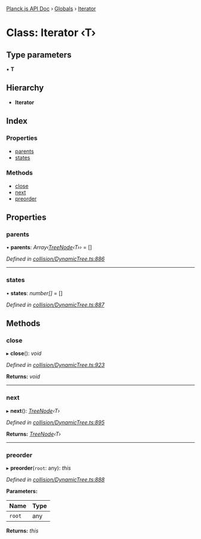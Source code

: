 [Planck.js API Doc](../README.md) › [Globals](../globals.md) › [Iterator](iterator.md)

# Class: Iterator ‹**T**›

## Type parameters

▪ **T**

## Hierarchy

* **Iterator**

## Index

### Properties

* [parents](iterator.md#parents)
* [states](iterator.md#states)

### Methods

* [close](iterator.md#close)
* [next](iterator.md#next)
* [preorder](iterator.md#preorder)

## Properties

###  parents

• **parents**: *Array‹[TreeNode](treenode.md)‹T››* = []

*Defined in [collision/DynamicTree.ts:886](https://github.com/shakiba/planck.js/blob/8127f05/src/collision/DynamicTree.ts#L886)*

___

###  states

• **states**: *number[]* = []

*Defined in [collision/DynamicTree.ts:887](https://github.com/shakiba/planck.js/blob/8127f05/src/collision/DynamicTree.ts#L887)*

## Methods

###  close

▸ **close**(): *void*

*Defined in [collision/DynamicTree.ts:923](https://github.com/shakiba/planck.js/blob/8127f05/src/collision/DynamicTree.ts#L923)*

**Returns:** *void*

___

###  next

▸ **next**(): *[TreeNode](treenode.md)‹T›*

*Defined in [collision/DynamicTree.ts:895](https://github.com/shakiba/planck.js/blob/8127f05/src/collision/DynamicTree.ts#L895)*

**Returns:** *[TreeNode](treenode.md)‹T›*

___

###  preorder

▸ **preorder**(`root`: any): *this*

*Defined in [collision/DynamicTree.ts:888](https://github.com/shakiba/planck.js/blob/8127f05/src/collision/DynamicTree.ts#L888)*

**Parameters:**

Name | Type |
------ | ------ |
`root` | any |

**Returns:** *this*
